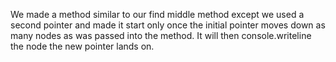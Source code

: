 ﻿We made a method similar to our find middle method except we used a second pointer 
and made it start only once the initial pointer moves down as many nodes as was passed into
the method. It will then console.writeline the node the new pointer lands on. 